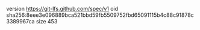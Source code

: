 version https://git-lfs.github.com/spec/v1
oid sha256:8eee3e096889bca521bbd59fb5509752fbd65091115b4c88c91878c3389967ca
size 453
